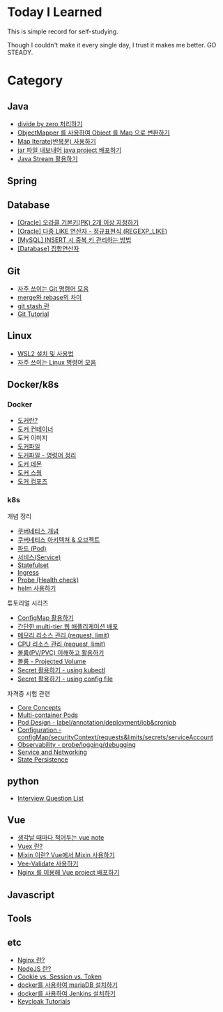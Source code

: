 # Today I Learned

This is simple record for self-studying.

Though I couldn't make it every single day, I trust it makes me better. GO STEADY.

# Category

## Java

- [divide by zero 처리하기](/Java/divideByZero-exception-infinity-NaN.md)
- [ObjectMapper 를 사용하여 Object 를 Map 으로 변환하기](/Java/convert-object-to-map.md)
- [Map Iterate(반복문) 사용하기](/Java/map-iterator.md)
- [jar 파일 내보내어 java project 배포하기](/Java/deploy-via-jar.md)
- [Java Stream 활용하기](/Java/java-stream.md)

## Spring

## Database

- [[Oracle] 오라클 기본키(PK) 2개 이상 지정하기](/Database/oracle-multiple-PK.md)
- [[Oracle] 다중 LIKE 연산자 - 정규표현식 (REGEXP_LIKE)](/Database/oracle-regexp_like.md)
- [[MySQL] INSERT 시 중복 키 관리하는 방법](/Database/mysql-duplicate-update.md)
- [[Database] 집합연산자](/Database/operator.md)

## Git

- [자주 쓰이는 Git 명령어 모음](/Git/git-bash-cmd.md)
- [merge와 rebase의 차이](/Git/git-merge-vs-rebase.md)
- [git stash 란](/Git/git-stash.md)
- [Git Tutorial](/Git/tutorial.md)

## Linux

- [WSL2 설치 및 사용법](/OS/WSL2-setup.md)
- [자주 쓰이는 Linux 명령어 모음](/OS/frequently-used-command-in-Linux.md)

## Docker/k8s

### Docker

- [도커란?](/Docker/ch01-what-is-docker.md)
- [도커 컨테이너](/Docker/ch02-docker-container.md)
- 도커 이미지
- [도커파일](/Docker/ch02-dockerFile.md)
- [도커파일 - 명령어 정리](/Docker/ch02-dockerFile-CMD.md)
- [도커 데몬](/Docker/ch02-docker-daemon.md)
- [도커 스웜](/Docker/ch03-docker-swarm.md)
- [도커 컴포즈](/Docker/ch04-docker-compose.md)

### k8s

개념 정리

- [쿠버네티스 개념](/Docker/k8s-01-what-is-k8s.md)
- [쿠버네티스 아키텍쳐 & 오브젝트](/Docker/k8s-02-object.md)
- [파드 (Pod)](/Docker/k8s-03-pod.md)
- [서비스(Service)](/Docker/k8s-04-service.md)
- [Statefulset](/Docker/k8s-05-statefulset.md)
- [Ingress](/Docker/k8s-06-ingress.md)
- [Probe (Health check)](/Docker/k8s-probe-healthcheck.md)
- [helm 사용하기](/Docker/k8s-helm-01-what-is-helm.md)

튜토리얼 시리즈

- [ConfigMap 활용하기](/Docker/k8s-tutorials/k8s-3rd-01-configmap.md)
- [간단한 multi-tier 웹 애플리케이션 배포](/Docker/k8s-tutorials/k8s-3rd-02-deploy-multi-tier-web-app.md)
- [메모리 리소스 관리 (request, limit)](/Docker/k8s-tutorials/k8s-4th-01-assign-memory-resource.md)
- [CPU 리소스 관리 (request, limit)](/Docker/k8s-tutorials/k8s-4th-02-assign-cpu-resource.md)
- [볼륨(PV/PVC) 이해하고 활용하기](/Docker/k8s-tutorials/k8s-4th-03-volume-for-storage.md)
- [볼륨 - Projected Volume](/Docker/k8s-tutorials/k8s-4th-04-projected-volume.md)
- [Secret 활용하기 - using kubectl](/Docker/k8s-tutorials/k8s-5th-01-managing-secret-using-kubectl.md)
- [Secret 활용하기 - using config file](/Docker/k8s-tutorials/k8s-5th-02-managing-secret-using-config-file.md)

자격증 시험 관련

- [Core Concepts](/Docker/CKAD+CKA/CKAD-01-core-concepts.md)
- [Multi-container Pods](/Docker/CKAD+CKA/CKAD-02-multi-container-pods.md)
- [Pod Design - label/annotation/deployment/job&cronjob](/Docker/CKAD+CKA/CKAD-03-pod-design.md)
- [Configuration - configMap/securityContext/requests&limits/secrets/serviceAccount](/Docker/CKAD+CKA/CKAD-04-configuration.md)
- [Observability - probe/logging/debugging](/Docker/CKAD+CKA/CKAD-05-observability.md)
- [Service and Networking](/Docker/CKAD+CKA/CKAD-06-services-and-networking.md)
- [State Persistence](/Docker/CKAD+CKA/CKAD-07-state-persistence.md)

## python

- [Interview Question List](/python/interview_questions.md)

## Vue

- [생각날 때마다 적어두는 vue note](/Vue/note.md)
- [Vuex 란?](/Vue/what-is-vuex.md)
- [Mixin 이란? Vue에서 Mixin 사용하기](/Vue/what-is-mixin.md)
- [Vee-Validate 사용하기](/Vue/how-to-use-vee-validate.md)
- [Nginx 를 이용해 Vue project 배포하기](/Vue/deploy-via-nginx.md)

## Javascript

## Tools

## etc

- [Nginx 란?](/etc/what-is-nginx.md)
- [NodeJS 란?](/etc/what-is-nodejs.md)
- [Cookie vs. Session vs. Token](/etc/cookie-session-token.md)
- [docker를 사용하여 mariaDB 설치하기](/etc/install-mariadb-using-docker.md)
- [docker를 사용하여 Jenkins 설치하기](/etc/install-jenkins-using-docker.md)
- [Keycloak Tutorials](/etc/keycloak-tutorials.md)